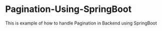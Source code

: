 # Pagination-Using-SpringBoot
This is example of how to handle Pagination in Backend using SpringBoot

